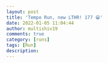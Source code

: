 ```yaml
---
layout: post
title: 'Tempo Run, new LTHR! 177 😁'
date: 2022-01-05 11:04:44
author: multishiv19
comments: true
category: [runs]
tags: [Run]
description: 
---
```


<div width='100%' class='strava-embed-placeholder' data-embed-type='activity' data-embed-id='6478781997'></div>
<script src='https://strava-embeds.com/embed.js'></script>
